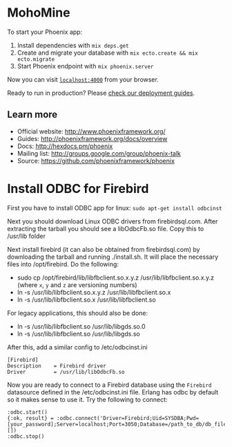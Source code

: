 # MohoMine

To start your Phoenix app:

  1. Install dependencies with `mix deps.get`
  2. Create and migrate your database with `mix ecto.create && mix ecto.migrate`
  3. Start Phoenix endpoint with `mix phoenix.server`

Now you can visit [`localhost:4000`](http://localhost:4000) from your browser.

Ready to run in production? Please [check our deployment guides](http://www.phoenixframework.org/docs/deployment).

## Learn more

  * Official website: http://www.phoenixframework.org/
  * Guides: http://phoenixframework.org/docs/overview
  * Docs: http://hexdocs.pm/phoenix
  * Mailing list: http://groups.google.com/group/phoenix-talk
  * Source: https://github.com/phoenixframework/phoenix

# Install ODBC for Firebird
First you have to install ODBC app for linux:
`sudo apt-get install odbcinst`

Next you should download Linux ODBC drivers from firebirdsql.com. After 
extracting the tarball you should see a libOdbcFb.so file. Copy this
to /usr/lib folder

Next install firebird (it can also be obtained from firebirdsql.com)
by downloading the tarball and running ./install.sh. It will place
the necessary files into /opt/firebird. Do the following:

 * sudo cp /opt/firebird/lib/libfbclient.so.x.y.z /usr/lib/libfbclient.so.x.y.z
 (where `x`, `y` and `z` are versioning numbers)
 * ln -s /usr/lib/libfbclient.so.x.y.z /usr/lib/libfbclient.so.x
 * ln -s /usr/lib/libfbclient.so.x /usr/lib/libfbclient.so

For legacy applications, this should also be done:

 * ln -s /usr/lib/libfbclient.so /usr/lib/libgds.so.0
 * ln -s /usr/lib/libfbclient.so /usr/lib/libgds.so

After this, add a similar config to /etc/odbcinst.ini
```
[Firebird]
Description    = Firebird driver
Driver         = /usr/lib/libOdbcFb.so
```

Now you are ready to connect to a Firebird database using the `Firebird` 
datasource defined in the /etc/odbcinst.ini file. Erlang has odbc by default
so it makes sense to use it. Try the following to connect:

```
:odbc.start()
{:ok, result} = :odbc.connect('Driver=Firebird;Uid=SYSDBA;Pwd=[your_password];Server=localhost;Port=3050;Database=/path_to_db/db_file.fdb', [])
:odbc.stop()
```
